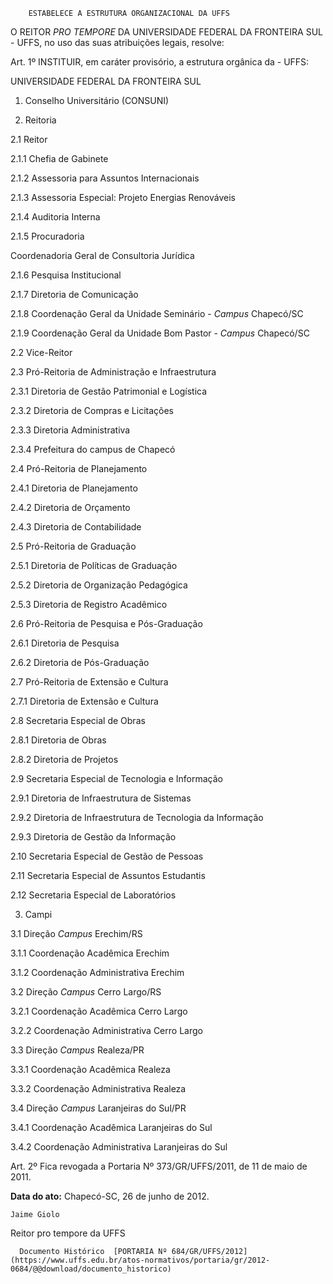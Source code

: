         ESTABELECE A ESTRUTURA ORGANIZACIONAL DA UFFS  

O REITOR *PRO TEMPORE* DA UNIVERSIDADE FEDERAL DA FRONTEIRA SUL - UFFS, no uso das suas atribuições legais, resolve:

 Art. 1º INSTITUIR, em caráter provisório, a estrutura orgânica da - UFFS:

 UNIVERSIDADE FEDERAL DA FRONTEIRA SUL

 1. Conselho Universitário (CONSUNI)

 2. Reitoria

 2.1 Reitor

 2.1.1 Chefia de Gabinete

 2.1.2 Assessoria para Assuntos Internacionais

 2.1.3 Assessoria Especial: Projeto Energias Renováveis

 2.1.4 Auditoria Interna

 2.1.5 Procuradoria

 Coordenadoria Geral de Consultoria Jurídica

 2.1.6 Pesquisa Institucional

 2.1.7 Diretoria de Comunicação

 2.1.8 Coordenação Geral da Unidade Seminário - *Campus* Chapecó/SC

 2.1.9 Coordenação Geral da Unidade Bom Pastor - *Campus* Chapecó/SC

 2.2 Vice-Reitor

 2.3 Pró-Reitoria de Administração e Infraestrutura

 2.3.1 Diretoria de Gestão Patrimonial e Logística

 2.3.2 Diretoria de Compras e Licitações

 2.3.3 Diretoria Administrativa

 2.3.4 Prefeitura do campus de Chapecó

 2.4 Pró-Reitoria de Planejamento

 2.4.1 Diretoria de Planejamento

 2.4.2 Diretoria de Orçamento

 2.4.3 Diretoria de Contabilidade

 2.5 Pró-Reitoria de Graduação

 2.5.1 Diretoria de Políticas de Graduação

 2.5.2 Diretoria de Organização Pedagógica

 2.5.3 Diretoria de Registro Acadêmico

 2.6 Pró-Reitoria de Pesquisa e Pós-Graduação

 2.6.1 Diretoria de Pesquisa

 2.6.2 Diretoria de Pós-Graduação

 2.7 Pró-Reitoria de Extensão e Cultura

 2.7.1 Diretoria de Extensão e Cultura

 2.8 Secretaria Especial de Obras

 2.8.1 Diretoria de Obras

 2.8.2 Diretoria de Projetos

 2.9 Secretaria Especial de Tecnologia e Informação

 2.9.1 Diretoria de Infraestrutura de Sistemas

 2.9.2 Diretoria de Infraestrutura de Tecnologia da Informação

 2.9.3 Diretoria de Gestão da Informação

 2.10 Secretaria Especial de Gestão de Pessoas

 2.11 Secretaria Especial de Assuntos Estudantis

 2.12 Secretaria Especial de Laboratórios

 3. Campi

 3.1 Direção *Campus* Erechim/RS

 3.1.1 Coordenação Acadêmica Erechim

 3.1.2 Coordenação Administrativa Erechim

 3.2 Direção *Campus* Cerro Largo/RS

 3.2.1 Coordenação Acadêmica Cerro Largo

 3.2.2 Coordenação Administrativa Cerro Largo

 3.3 Direção *Campus* Realeza/PR

 3.3.1 Coordenação Acadêmica Realeza

 3.3.2 Coordenação Administrativa Realeza

 3.4 Direção *Campus* Laranjeiras do Sul/PR

 3.4.1 Coordenação Acadêmica Laranjeiras do Sul

 3.4.2 Coordenação Administrativa Laranjeiras do Sul

 Art. 2º Fica revogada a Portaria Nº 373/GR/UFFS/2011, de 11 de maio de 2011.

  

   **Data do ato:** Chapecó-SC, 26 de junho de 2012.   
 

    Jaime Giolo   
 Reitor pro tempore da UFFS 

      Documento Histórico  [PORTARIA Nº 684/GR/UFFS/2012](https://www.uffs.edu.br/atos-normativos/portaria/gr/2012-0684/@@download/documento_historico)     
      